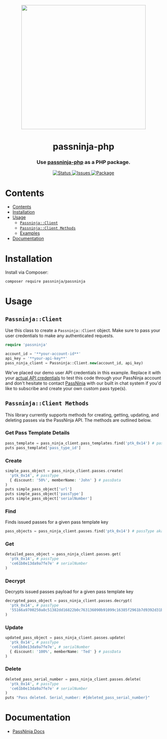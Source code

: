 <p align="center">
    <img width="400px" src=https://user-images.githubusercontent.com/1587270/74537466-25c19e00-4f08-11ea-8cc9-111b6bbf86cc.png>
</p>
<h1 align="center">passninja-php</h1>
<h3 align="center">
Use <a href="https://passninja.com/docs">passninja-php</a> as a PHP package.</h3>
<div align="center">
    <a href="https://github.com/flomio/passninja-php">
        <img alt="Status" src="https://img.shields.io/badge/status-active-success.svg" />
    </a>
    <a href="https://github.com/flomio/passninja-php/issues">
        <img alt="Issues" src="https://img.shields.io/github/issues/flomio/passninja-php.svg" />
    </a>
    <a href="https://packagist.org/packages/passninja/passninja">
        <img alt="Package" src="https://img.shields.io/package/v/passninja.svg?style=flat-square" />
    </a>
</div>

# Contents
- [Contents](#contents)
- [Installation](#installation)
- [Usage](#usage)
  - [`Passninja::Client`](#passninjaclient)
  - [`Passninja::Client Methods`](#passninjaclient-methods)
  - [Examples](#examples)
- [Documentation](#documentation)

# Installation
Install via Composer:
```sh
composer require passninja/passninja
```

# Usage
## `Passninja::Client`
Use this class to create a `Passninja::Client` object. Make sure to
pass your user credentials to make any authenticated requests.
```php
require 'passninja'

account_id = '**your-account-id**'
api_key = '**your-api-key**'
pass_ninja_client = Passninja::Client.new(account_id, api_key)
```

We've placed our demo user API credentials in this example. Replace it with your
[actual API credentials](https://passninja.com/auth/profile) to test this code
through your PassNinja account and don't hesitate to contact
[PassNinja](https://passninja.com) with our built in chat system if you'd like
to subscribe and create your own custom pass type(s).

## `Passninja::Client Methods`
This library currently supports methods for creating, getting, updating, and
deleting passes via the PassNinja API. The methods are outlined below.

### Get Pass Template Details
```php
pass_template = pass_ninja_client.pass_templates.find('ptk_0x14') # pass template key
puts pass_template['pass_type_id']
```

### Create
```php
simple_pass_object = pass_ninja_client.passes.create(
  'ptk_0x14', # passType
  { discount: '50%', memberName: 'John' } # passData
)
puts simple_pass_object['url']
puts simple_pass_object['passType']
puts simple_pass_object['serialNumber']
```

### Find
Finds issued passes for a given pass template key
```php
pass_objects = pass_ninja_client.passes.find('ptk_0x14') # passType aka pass template key
```

### Get
```php
detailed_pass_object = pass_ninja_client.passes.get(
  'ptk_0x14', # passType
  'ce61b0e13da9a7fe7e' # serialNumber
)
```

### Decrypt
Decrypts issued passes payload for a given pass template key
```php
decrypted_pass_object = pass_ninja_client.passes.decrypt(
  'ptk_0x14', # passType
  '55166a9700250a8c51382dd16822b0c763136090b91099c16385f2961b7d9392d31b386cae133dca1b2faf10e93a1f8f26343ef56c4b35d5bf6cb8cd9ff45177e1ea070f0d4fe88887' # payload
)
```

### Update
```php
updated_pass_object = pass_ninja_client.passes.update(
  'ptk_0x14', # passType
  'ce61b0e13da9a7fe7e', # serialNumber
  { discount: '100%', memberName: 'Ted' } # passData
)
```

### Delete
```php
deleted_pass_serial_number = pass_ninja_client.passes.delete(
  'ptk_0x14', # passType
  'ce61b0e13da9a7fe7e' # serialNumber
)
puts "Pass deleted. Serial_number: #{deleted_pass_serial_number}"
```

# Documentation
- [PassNinja Docs](https://www.passninja.com/documentation)
